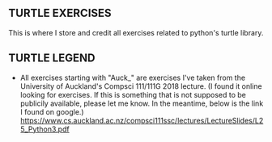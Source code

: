 TURTLE EXERCISES
-----------------
 This is where I store and credit all exercises related to python's turtle library.
 
 TURTLE LEGEND
 ---------
- All exercises starting with "Auck_" are exercises I've taken from the University of Auckland's Compsci 111/111G 2018 lecture. (I found it online looking for exercises. If this is something that is not supposed to be publicily available, please let me know. In the meantime, below is the link I found on google.)
https://www.cs.auckland.ac.nz/compsci111ssc/lectures/LectureSlides/L25_Python3.pdf
